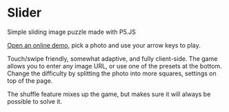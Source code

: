 # Slider
Simple sliding image puzzle made with P5.JS

[Open an online demo](https://felixalbrigtsen.github.io/Slider/), pick a photo and use your arrow keys to play.

Touch/swipe friendly, somewhat adaptive, and fully client-side.
The game allows you to enter any image URL, or use one of the presets at the bottom.
Change the difficulty by splitting the photo into more squares, settings on top of the page.

The shuffle feature mixes up the game, but makes sure it will always be possible to solve it.
